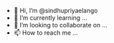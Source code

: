 - 👋 Hi, I’m @sindhupriyaelango
- 🌱 I’m currently learning ...
- 💞️ I’m looking to collaborate on ...
- 📫 How to reach me ...

<!---
sindhupriyaelango/sindhupriyaelango is a ✨ special ✨ repository because its `README.md` (this file) appears on your GitHub profile.
You can click the Preview link to take a look at your changes.
--->
